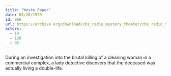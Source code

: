 ```yaml
---
title: "Waste Paper"
date: 03/28/1979
id: 966
url: https://archive.org/download/cbs_radio_mystery_theater/cbs_radio_mystery_theater-0951-1000.zip/cbs_radio_mystery_theater-0951-1000%2Fcbsrmt_0966_waste_paper.mp3
actors:
  - 14
  - 126
  - 95
---
```

During an investigation into the brutal killing of a cleaning woman in a commercial complex, a lady detective discovers that the deceased was actually living a double-life.